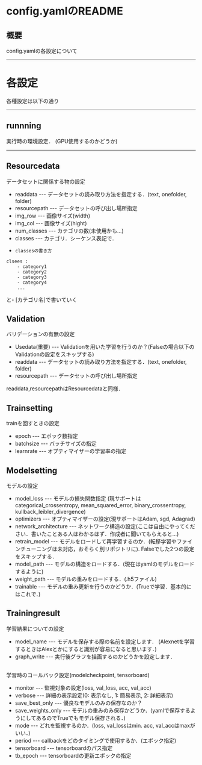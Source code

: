 # config.yamlのREADME

## 概要
config.yamlの各設定について

-------------------
# 各設定
各種設定は以下の通り

-------------------
## runnning
実行時の環境設定．
(GPU使用するのかどうか)

-------------------
## Resourcedata
データセットに関係する物の設定

- readdata --- データセットの読み取り方法を指定する．(text, onefolder, folder)
- resourcepath --- データセットの呼び出し場所指定
- img_row --- 画像サイズ(width)
- img_col --- 画像サイズ(hight)
- num_classes --- カテゴリの数(未使用かも…)
- classes --- カテゴリ．シーケンス表記で．

* `classesの書き方`
```
clsees :
    - category1
    - category2
    - category3
    - category4
    ...
```
と- [カテゴリ名]で書いていく

## Validation
バリデーションの有無の設定

- Usedata(重要) --- Validationを用いた学習を行うのか？(Falseの場合以下のValidationの設定をスキップする)
- readdata --- データセットの読み取り方法を指定する．(text, onefolder, folder)
- resourcepath --- データセットの呼び出し場所指定

readdata,resourcepathはResourcedataと同様．

## Trainsetting
trainを回すときの設定

- epoch --- エポック数指定
- batchsize --- バッチサイズの指定
- learnrate --- オプティマイザーの学習率の指定

## Modelsetting
モデルの設定

- model_loss --- モデルの損失関数指定
(現サポートはcategorical_crossentropy, mean_squared_error, binary_crossentropy, kullback_leibler_divergence)
- optimizers --- オプティマイザーの設定(現サポートはAdam, sgd, Adagrad)
- network_architecture --- ネットワーク構造の設定(ここは自由にやってください．書いたことある人はわかるはず．作成者に聞いてもらえると...)
- retrain_model --- モデルをロードして再学習するのか．(転移学習やファインチューニングは未対応，おそらく別リポジトリに). Falseでした2つの設定をスキップする．
- model_path --- モデルの構造をロードする．(現在はyamlのモデルをロードするように)
- weight_path --- モデルの重みをロードする．(.h5ファイル)
- trainable --- モデルの重み更新を行うのかどうか．(Trueで学習．基本的にはこれで．)

## Trainingresult
学習結果についての設定

- model_name --- モデルを保存する際の名前を設定します．
(Alexnetを学習するときはAlexとかにすると識別が容易になると思います．)
- graph_write --- 実行後グラフを描画するのかどうかを設定します．

## 
学習時のコールバック設定(modelcheckpoint, tensorboard)

- monitor --- 監視対象の設定(loss, val_loss, acc, val_acc)
- verbose --- 詳細の表示設定(0: 表示なし, 1: 簡易表示, 2: 詳細表示)
- save_best_only --- 優良なモデルのみの保存なのか？
- save_weights_only --- モデルの重みのみ保存かどうか．(yamlで保存するようにしてあるのでTrueでもモデル保存される．)
- mode --- どれを監視するのか．(loss, val_lossはmin. acc, val_accはmaxがいい．)
- period --- callbackをどのタイミングで使用するか．(エポック指定)
- tensorboard --- tensorboardのパス指定
- tb_epoch --- tensorboardの更新エポックの指定
